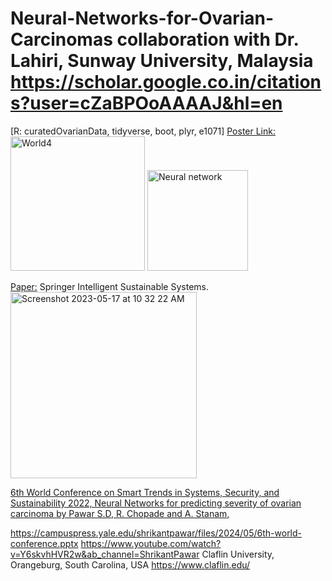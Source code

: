 # Neural-Networks-for-Ovarian-Carcinomas collaboration with Dr. Lahiri, Sunway University, Malaysia https://scholar.google.co.in/citations?user=cZaBPOoAAAAJ&hl=en
[R: curatedOvarianData, tidyverse, boot, plyr, e1071]
[Poster Link:](https://www.claflin-computation.com/lab-journey?pgid=ktmii98q-64f1ff2e-dfef-4d26-82be-34353a6dbd79)
<img width="215" alt="World4" src="https://github.com/spawar2/Neural-Networks-for-Ovarian-Carcinomas/assets/25118302/18afbe0e-ff46-4194-ac3a-c7c41380647f">
<img width="161" alt="Neural network" src="https://github.com/spawar2/Neural-Networks-for-Ovarian-Carcinomas/assets/25118302/3f6c2d77-4f98-48b7-9c99-99f069ea819d">

[Paper:](https://link.springer.com/chapter/10.1007/978-981-19-7660-5_7#citeas)
Springer Intelligent Sustainable Systems.
<img width="298" alt="Screenshot 2023-05-17 at 10 32 22 AM" src="https://github.com/spawar2/Neural-Networks-for-Ovarian-Carcinomas/assets/25118302/a78456f0-7dbb-43b5-8505-3febe9da7e91">

[6th World Conference on Smart Trends in Systems, Security, and Sustainability 2022, Neural Networks for predicting severity of ovarian carcinoma by Pawar S.D, R. Chopade and A. Stanam,](https://worlds4.co.uk/gallery.html)

https://campuspress.yale.edu/shrikantpawar/files/2024/05/6th-world-conference.pptx
https://www.youtube.com/watch?v=Y6skvhHVR2w&ab_channel=ShrikantPawar
Claflin University, Orangeburg, South Carolina, USA 
https://www.claflin.edu/
